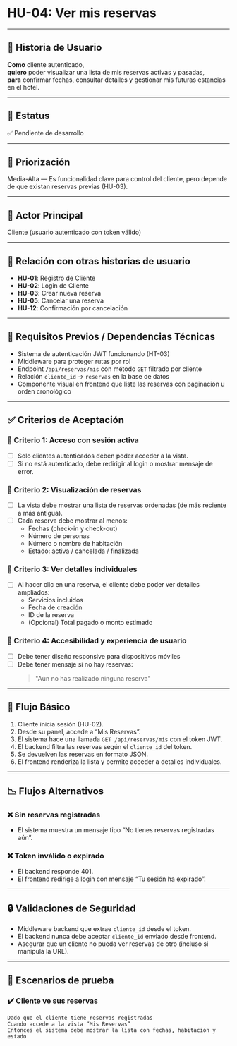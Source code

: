 # HU-04: Ver mis reservas

---

## 📝 Historia de Usuario

**Como** cliente autenticado,  
**quiero** poder visualizar una lista de mis reservas activas y pasadas,  
**para** confirmar fechas, consultar detalles y gestionar mis futuras estancias en el hotel.

---

## 📌 Estatus  
✅ Pendiente de desarrollo

---

## 🎯 Priorización  
Media-Alta — Es funcionalidad clave para control del cliente, pero depende de que existan reservas previas (HU-03).

---

## 👤 Actor Principal  
Cliente (usuario autenticado con token válido)

---

## 🔗 Relación con otras historias de usuario

- **HU-01**: Registro de Cliente  
- **HU-02**: Login de Cliente  
- **HU-03**: Crear nueva reserva  
- **HU-05**: Cancelar una reserva  
- **HU-12**: Confirmación por cancelación

---

## 🧱 Requisitos Previos / Dependencias Técnicas

- Sistema de autenticación JWT funcionando (HT-03)
- Middleware para proteger rutas por rol
- Endpoint `/api/reservas/mis` con método `GET` filtrado por cliente
- Relación `cliente_id` → `reservas` en la base de datos
- Componente visual en frontend que liste las reservas con paginación u orden cronológico

---

## ✅ Criterios de Aceptación

### 🎯 Criterio 1: Acceso con sesión activa
- [ ] Solo clientes autenticados deben poder acceder a la vista.
- [ ] Si no está autenticado, debe redirigir al login o mostrar mensaje de error.

### 🎯 Criterio 2: Visualización de reservas
- [ ] La vista debe mostrar una lista de reservas ordenadas (de más reciente a más antigua).
- [ ] Cada reserva debe mostrar al menos:
  - Fechas (check-in y check-out)
  - Número de personas
  - Número o nombre de habitación
  - Estado: activa / cancelada / finalizada

### 🎯 Criterio 3: Ver detalles individuales
- [ ] Al hacer clic en una reserva, el cliente debe poder ver detalles ampliados:
  - Servicios incluidos
  - Fecha de creación
  - ID de la reserva
  - (Opcional) Total pagado o monto estimado

### 🎯 Criterio 4: Accesibilidad y experiencia de usuario
- [ ] Debe tener diseño responsive para dispositivos móviles
- [ ] Debe tener mensaje si no hay reservas:
  > "Aún no has realizado ninguna reserva"

---

## 🔄 Flujo Básico

1. Cliente inicia sesión (HU-02).
2. Desde su panel, accede a “Mis Reservas”.
3. El sistema hace una llamada `GET /api/reservas/mis` con el token JWT.
4. El backend filtra las reservas según el `cliente_id` del token.
5. Se devuelven las reservas en formato JSON.
6. El frontend renderiza la lista y permite acceder a detalles individuales.

---

## 📉 Flujos Alternativos

### ❌ Sin reservas registradas
- El sistema muestra un mensaje tipo “No tienes reservas registradas aún”.

### ❌ Token inválido o expirado
- El backend responde 401.
- El frontend redirige a login con mensaje “Tu sesión ha expirado”.

---

## 🔒 Validaciones de Seguridad

- Middleware backend que extrae `cliente_id` desde el token.
- El backend nunca debe aceptar `cliente_id` enviado desde frontend.
- Asegurar que un cliente no pueda ver reservas de otro (incluso si manipula la URL).

---

## 🧪 Escenarios de prueba

### ✔️ Cliente ve sus reservas
```gherkin
Dado que el cliente tiene reservas registradas
Cuando accede a la vista “Mis Reservas”
Entonces el sistema debe mostrar la lista con fechas, habitación y estado
